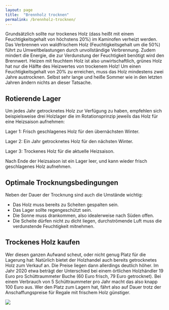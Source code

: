 ```yaml
---
layout: page
title:  "Brennholz trocknen"
permalink: /brennholz-trocknen/
---
```


Grundsätzlich sollte nur trockenes Holz (dass heißt mit einem Feuchtigkeitsgehalt von höchstens 20%) im Kaminofen verheizt werden. Das Verbrennen von waldfrischem Holz (Feuchtigkeitsgehalt um die 50%) führt zu Umweltbelastungen durch unvollständige Verbrennung. Zudem mindert die Energie, die zur Verdunstung der Feuchtigkeit benötigt wird den Brennwert. Heizen mit feuchtem Holz ist also unwirtschaftlich, grünes Holz hat nur die Hälfte des Heizwertes von trockenem Holz! Um einen Feuchtigkeitsgehalt von 20% zu erreichen, muss das Holz mindestens zwei Jahre austrocknen. Selbst sehr lange und heiße Sommer wie in den letzten Jahren ändern nichts an dieser Tatsache.

## Rotierende Lager
Um jedes Jahr getrocknetes Holz zur Verfügung zu haben, empfehlen sich beispielsweise drei Holzlager die im Rotationsprinzip jeweils das Holz für eine Heizsaison aufnehmen:

Lager 1: Frisch geschlagenes Holz für den übernächsten Winter.

Lager 2: Ein Jahr getrocknetes Holz für den nächsten Winter.

Lager 3: Trockenes Holz für die aktuelle Heizsaison.

Nach Ende der Heizsaison ist ein Lager leer, und kann wieder frisch geschlagenes Holz aufnehmen.

## Optimale Trocknungsbedingungen
Neben der Dauer der Trocknung sind auch die Umstände wichtig:

-	Das Holz muss bereits zu Scheiten gespalten sein.
-	Das Lager sollte regengeschützt sein.
-	Die Sonne muss drankommen, also idealerweise nach Süden offen.
-	Die Scheite dürfen nicht zu dicht liegen, durchströmende Luft muss die verdunstende Feuchtigkeit mitnehmen.

## Trockenes Holz kaufen
Wer diesen ganzen Aufwand scheut, oder nicht genug Platz für die Lagerung hat:
Natürlich bietet der Holzhandel auch bereits getrocknetes Holz zum Verkauf an. Die Preise liegen dann allerdings deutlich höher. Im Jahr 2020 etwa beträgt der Unterschied bei einem örtlichen Holzhändler 19 Euro pro Schüttraummeter Buche (60 Euro frisch, 79 Euro getrocknet). Bei einem Verbrauch von 5 Schüttraummeter pro Jahr macht das also knapp 100 Euro aus. Wer den Platz zum Lagern hat, fährt also auf Dauer trotz der Anschaffungspreise für Regale mit frischem Holz günstiger.

![](http://vg08.met.vgwort.de/na/90d69b96a60d43ae85dda901f9b3d702)
